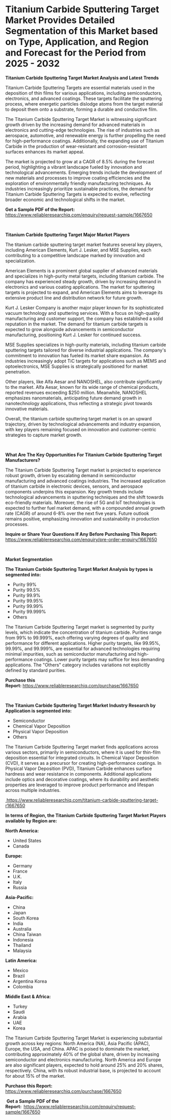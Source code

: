 <p><h1>Titanium Carbide Sputtering Target Market Provides Detailed Segmentation of this Market based on Type, Application, and Region and Forecast for the Period from 2025 - 2032</h1></p><p><strong>Titanium Carbide Sputtering Target Market Analysis and Latest Trends</strong></p>
<p><p>Titanium Carbide Sputtering Targets are essential materials used in the deposition of thin films for various applications, including semiconductors, electronics, and advanced coatings. These targets facilitate the sputtering process, where energetic particles dislodge atoms from the target material to deposit them onto a substrate, forming a durable and conductive film. </p><p>The Titanium Carbide Sputtering Target Market is witnessing significant growth driven by the increasing demand for advanced materials in electronics and cutting-edge technologies. The rise of industries such as aerospace, automotive, and renewable energy is further propelling the need for high-performance coatings. Additionally, the expanding use of Titanium Carbide in the production of wear-resistant and corrosion-resistant surfaces enhances its market appeal.</p><p>The market is projected to grow at a CAGR of 8.5% during the forecast period, highlighting a vibrant landscape fueled by innovation and technological advancements. Emerging trends include the development of new materials and processes to improve coating efficiencies and the exploration of environmentally friendly manufacturing techniques. As industries increasingly prioritize sustainable practices, the demand for Titanium Carbide Sputtering Targets is expected to evolve, reflecting broader economic and technological shifts in the market.</p></p>
<p><strong>Get a Sample PDF of the Report:&nbsp;</strong> <a href="https://www.reliableresearchiq.com/enquiry/request-sample/1667650?utm_campaign=3289&utm_medium=2&utm_source=Github&utm_content=ia&utm_term=18042025&utm_id=titanium-carbide-sputtering-target">https://www.reliableresearchiq.com/enquiry/request-sample/1667650</a></p>
<p>&nbsp;</p>
<p><strong>Titanium Carbide Sputtering Target Major Market Players</strong></p>
<p><p>The titanium carbide sputtering target market features several key players, including American Elements, Kurt J. Lesker, and MSE Supplies, each contributing to a competitive landscape marked by innovation and specialization.</p><p>American Elements is a prominent global supplier of advanced materials and specializes in high-purity metal targets, including titanium carbide. The company has experienced steady growth, driven by increasing demand in electronics and various coating applications. The market for sputtering targets is projected to expand, and American Elements aims to leverage its extensive product line and distribution network for future growth.</p><p>Kurt J. Lesker Company is another major player known for its sophisticated vacuum technology and sputtering services. With a focus on high-quality manufacturing and customer support, the company has established a solid reputation in the market. The demand for titanium carbide targets is expected to grow alongside advancements in semiconductor manufacturing, positioning Kurt J. Lesker for continued success.</p><p>MSE Supplies specializes in high-purity materials, including titanium carbide sputtering targets tailored for diverse industrial applications. The company's commitment to innovation has fueled its market share expansion. As industries increasingly adopt TiC targets for applications such as MEMS and optoelectronics, MSE Supplies is strategically positioned for market penetration.</p><p>Other players, like Alfa Aesar and NANOSHEL, also contribute significantly to the market. Alfa Aesar, known for its wide range of chemical products, reported revenues exceeding $250 million. Meanwhile, NANOSHEL emphasizes nanomaterials, anticipating future demand growth in nanotechnology applications, thus reflecting a strategic pivot towards innovative materials.</p><p>Overall, the titanium carbide sputtering target market is on an upward trajectory, driven by technological advancements and industry expansion, with key players remaining focused on innovation and customer-centric strategies to capture market growth.</p></p>
<p>&nbsp;</p>
<p><strong>What Are The Key Opportunities For Titanium Carbide Sputtering Target Manufacturers?</strong></p>
<p><p>The Titanium Carbide Sputtering Target market is projected to experience robust growth, driven by escalating demand in semiconductor manufacturing and advanced coatings industries. The increased application of titanium carbide in electronic devices, sensors, and aerospace components underpins this expansion. Key growth trends include technological advancements in sputtering techniques and the shift towards eco-friendly materials. Moreover, the rise of 5G and IoT technologies is expected to further fuel market demand, with a compounded annual growth rate (CAGR) of around 6-8% over the next five years. Future outlook remains positive, emphasizing innovation and sustainability in production processes.</p></p>
<p><strong>Inquire or Share Your Questions If Any Before Purchasing This Report:</strong> <a href="https://www.reliableresearchiq.com/enquiry/pre-order-enquiry/1667650?utm_campaign=3289&utm_medium=2&utm_source=Github&utm_content=ia&utm_term=18042025&utm_id=titanium-carbide-sputtering-target">https://www.reliableresearchiq.com/enquiry/pre-order-enquiry/1667650</a></p>
<p>&nbsp;</p>
<p><strong>Market Segmentation</strong></p>
<p><strong>The Titanium Carbide Sputtering Target Market Analysis by types is segmented into:</strong></p>
<p><ul><li>Purity 99%</li><li>Purity 99.5%</li><li>Purity 99.9%</li><li>Purity 99.95%</li><li>Purity 99.99%</li><li>Purity 99.999%</li><li>Others</li></ul></p>
<p><p>The Titanium Carbide Sputtering Target market is segmented by purity levels, which indicate the concentration of titanium carbide. Purities range from 99% to 99.999%, each offering varying degrees of quality and performance for different applications. Higher purity targets, like 99.95%, 99.99%, and 99.999%, are essential for advanced technologies requiring minimal impurities, such as semiconductor manufacturing and high-performance coatings. Lower purity targets may suffice for less demanding applications. The "Others" category includes variations not explicitly defined by standard purities.</p></p>
<p><strong>Purchase this Report:&nbsp;</strong><a href="https://www.reliableresearchiq.com/purchase/1667650?utm_campaign=3289&utm_medium=2&utm_source=Github&utm_content=ia&utm_term=18042025&utm_id=titanium-carbide-sputtering-target">https://www.reliableresearchiq.com/purchase/1667650</a></p>
<p>&nbsp;</p>
<p><strong>The Titanium Carbide Sputtering Target Market Industry Research by Application is segmented into:</strong></p>
<p><ul><li>Semiconductor</li><li>Chemical Vapor Deposition</li><li>Physical Vapor Deposition</li><li>Others</li></ul></p>
<p><p>The Titanium Carbide Sputtering Target market finds applications across various sectors, primarily in semiconductors, where it is used for thin-film deposition essential for integrated circuits. In Chemical Vapor Deposition (CVD), it serves as a precursor for creating high-performance coatings. In Physical Vapor Deposition (PVD), Titanium Carbide enhances surface hardness and wear resistance in components. Additional applications include optics and decorative coatings, where its durability and aesthetic properties are leveraged to improve product performance and lifespan across multiple industries.</p></p>
<p><a href="https://www.reliableresearchiq.com/titanium-carbide-sputtering-target-r1667650?utm_campaign=3289&utm_medium=2&utm_source=Github&utm_content=ia&utm_term=18042025&utm_id=titanium-carbide-sputtering-target">&nbsp;https://www.reliableresearchiq.com/titanium-carbide-sputtering-target-r1667650</a></p>
<p><strong>In terms of Region, the Titanium Carbide Sputtering Target Market Players available by Region are:</strong></p>
<p>
    <p> <strong> North America: </strong>
        <ul>
            <li>United States</li>
            <li>Canada</li>
        </ul>
        </p> 
    <p> <strong> Europe: </strong>
        <ul>
            <li>Germany</li>
            <li>France</li>
            <li>U.K.</li>
            <li>Italy</li>
            <li>Russia</li>
        </ul>
        </p> 
    <p> <strong> Asia-Pacific: </strong>
        <ul>
            <li>China</li>
            <li>Japan</li>
            <li>South Korea</li>
            <li>India</li>
            <li>Australia</li>
            <li>China Taiwan</li>
            <li>Indonesia</li>
            <li>Thailand</li>
            <li>Malaysia</li>
        </ul>
        </p> 
    <p> <strong> Latin America: </strong>
        <ul>
            <li>Mexico</li>
            <li>Brazil</li>
            <li>Argentina Korea</li>
            <li>Colombia</li>
        </ul>
        </p> 
    <p> <strong> Middle East & Africa: </strong>
        <ul>
            <li>Turkey</li>
            <li>Saudi</li>
            <li>Arabia</li>
            <li>UAE</li>
            <li>Korea</li>
        </ul>
    </p>
    </p>
<p><p>The Titanium Carbide Sputtering Target Market is experiencing substantial growth across key regions: North America (NA), Asia Pacific (APAC), Europe, the USA, and China. APAC is poised to dominate the market, contributing approximately 40% of the global share, driven by increasing semiconductor and electronics manufacturing. North America and Europe are also significant players, expected to hold around 25% and 20% shares, respectively. China, with its robust industrial base, is projected to account for about 15% of the market.</p></p>
<p><strong>Purchase this Report: </strong><a href="https://www.reliableresearchiq.com/purchase/1667650?utm_campaign=3289&utm_medium=2&utm_source=Github&utm_content=ia&utm_term=18042025&utm_id=titanium-carbide-sputtering-target">https://www.reliableresearchiq.com/purchase/1667650</a></p>
<p>&nbsp;<strong>Get a Sample PDF of the Report:&nbsp;&nbsp;</strong><a href="https://www.reliableresearchiq.com/enquiry/request-sample/1667650?utm_campaign=3289&utm_medium=2&utm_source=Github&utm_content=ia&utm_term=18042025&utm_id=titanium-carbide-sputtering-target">https://www.reliableresearchiq.com/enquiry/request-sample/1667650</a></p>
<p><strong></strong></p>
<p><p></p><p></p><p></p></p>